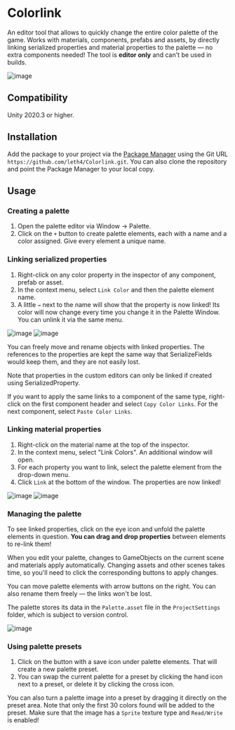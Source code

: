 # Colorlink

An editor tool that allows to quickly change the entire color palette of the game. Works with materials, components, prefabs and assets, by directly linking serialized properties and material properties to the palette — no extra components needed! The tool is **editor only** and can't be used in builds.

![image](https://user-images.githubusercontent.com/44412176/236405859-6416a5f9-b133-4374-9ac6-5ae11986c54f.gif)

## Compatibility

Unity 2020.3 or higher.

## Installation

Add the package to your project via the [Package Manager](https://docs.unity3d.com/Manual/upm-ui.html) using the Git URL
`https://github.com/leth4/Colorlink.git`. You can also clone the repository and point the Package Manager to your local copy.

## Usage

### Creating a palette

1. Open the palette editor via Window → Palette.
2. Click on the `+` button to create palette elements, each with a name and a color assigned. Give every element a unique name.

### Linking serialized properties

1. Right-click on any color property in the inspector of any component, prefab or asset.
2. In the context menu, select `Link Color` and then the palette element name.
3. A little `→` next to the name will show that the property is now linked! Its color will now change every time you change it in the Palette Window. You can unlink it via the same menu.

![image](https://user-images.githubusercontent.com/44412176/236387862-a2e81ea4-11e4-4074-bbff-6e4cc952f2ea.png)
![image](https://user-images.githubusercontent.com/44412176/236388019-7dee1343-33ce-459c-8e12-3a002ee0a5b7.png)

You can freely move and rename objects with linked properties. The references to the properties are kept the same way that SerializeFields would keep them, and they are not easily lost. 

Note that properties in the custom editors can only be linked if created using SerializedProperty.

If you want to apply the same links to a component of the same type, right-click on the first component header and select `Copy Color Links`. For the next component, select `Paste Color Links`.

### Linking material properties

1. Right-click on the material name at the top of the inspector.
2. In the context menu, select "Link Colors". An additional window will open.
3. For each property you want to link, select the palette element from the drop-down menu.
4. Click `Link` at the bottom of the window. The properties are now linked!

![image](https://user-images.githubusercontent.com/44412176/236388605-813e4f86-54fa-4416-a420-17c0411e0c70.png)
![image](https://user-images.githubusercontent.com/44412176/236388615-57969e2c-f603-4644-a60e-1e25b8879fc2.png)

### Managing the palette

To see linked properties, click on the eye icon and unfold the palette elements in question. **You can drag and drop properties** between elements to re-link them!

When you edit your palette, changes to GameObjects on the current scene and materials apply automatically. Changing assets and other scenes takes time, so you'll need to click the corresponding buttons to apply changes.

You can move palette elements with arrow buttons on the right. You can also rename them freely — the links won't be lost.

The palette stores its data in the `Palette.asset` file in the `ProjectSettings` folder, which is subject to version control.

![image](https://user-images.githubusercontent.com/44412176/236402915-91264ec8-4278-4a2d-9118-8ca699fceeed.png)

### Using palette presets

1. Click on the button with a save icon under palette elements. That will create a new palette preset.
2. You can swap the current palette for a preset by clicking the hand icon next to a preset, or delete it by clicking the cross icon.

You can also turn a palette image into a preset by dragging it directly on the preset area. Note that only the first 30 colors found will be added to the preset. Make sure that the image has a `Sprite` texture type and `Read/Write` is enabled!
